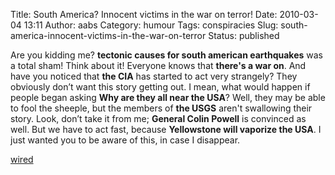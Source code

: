 Title: South America? Innocent victims in the war on terror!
Date: 2010-03-04 13:11
Author: aabs
Category: humour
Tags: conspiracies
Slug: south-america-innocent-victims-in-the-war-on-terror
Status: published

Are you kidding me? **tectonic causes for south american earthquakes** was a total sham! Think about it! Everyone knows that **there's a war on**. And have you noticed that **the CIA** has started to act very strangely? They obviously don’t want this story getting out. I mean, what would happen if people began asking **Why are they all near the USA**? Well, they may be able to fool the sheeple, but the members of **the USGS** aren't swallowing their story. Look, don’t take it from me; **General Colin Powell** is convinced as well. But we have to act fast, because **Yellowstone will vaporize the USA**. I just wanted you to be aware of this, in case I disappear.

[wired](http://www.wired.com/magazine/2010/02/pl_print_conspiracy?utm_source=feedburner&utm_medium=feed&utm_campaign=Feed:+wired/index+(Wired:+Index+3+(Top+Stories+2))&utm_content=Google+Reader)
